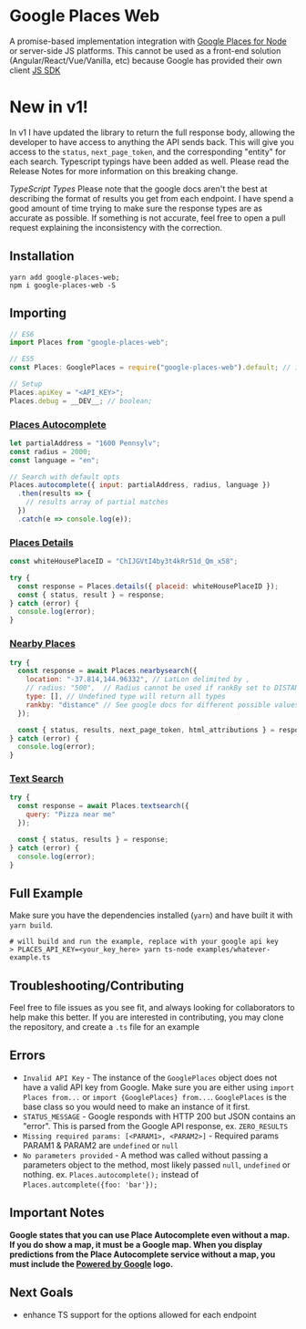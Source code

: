 # Google Places Web

A promise-based implementation integration with [Google Places for Node](https://developers.google.com/places/web-service/search) or server-side JS platforms. This cannot be used as a front-end solution (Angular/React/Vue/Vanilla, etc) because Google has provided their own client [JS SDK](https://developers.google.com/maps/documentation/javascript/places)

# New in v1!

In v1 I have updated the library to return the full response body, allowing the developer to have access to anything the API sends back. This will give you access to the `status`, `next_page_token`, and the corresponding "entity" for each search. Typescript typings have been added as well. Please read the Release Notes for more information on this breaking change.

_TypeScript Types_
Please note that the google docs aren't the best at describing the format of results you get from each endpoint. I have spend a good amount of time trying to make sure the response types are as accurate as possible. If something is not accurate, feel free to open a pull request explaining the inconsistency with the correction.

## Installation

```shell
yarn add google-places-web;
npm i google-places-web -S
```

## Importing

```javascript
// ES6
import Places from "google-places-web";

// ES5
const Places: GooglePlaces = require("google-places-web").default; // instance of GooglePlaces Class;

// Setup
Places.apiKey = "<API_KEY>";
Places.debug = __DEV__; // boolean;
```

### [Places Autocomplete](https://developers.google.com/places/web-service/autocomplete)

```javascript
let partialAddress = "1600 Pennsylv";
const radius = 2000;
const language = "en";

// Search with default opts
Places.autocomplete({ input: partialAddress, radius, language })
  .then(results => {
    // results array of partial matches
  })
  .catch(e => console.log(e));
```

### [Places Details](https://developers.google.com/places/web-service/details)

```javascript
const whiteHousePlaceID = "ChIJGVtI4by3t4kRr51d_Qm_x58";

try {
  const response = Places.details({ placeid: whiteHousePlaceID });
  const { status, result } = response;
} catch (error) {
  console.log(error);
}
```

### [Nearby Places](https://developers.google.com/places/web-service/search)

```javascript
try {
  const response = await Places.nearbysearch({
    location: "-37.814,144.96332", // LatLon delimited by ,
    // radius: "500",  // Radius cannot be used if rankBy set to DISTANCE
    type: [], // Undefined type will return all types
    rankby: "distance" // See google docs for different possible values
  });

  const { status, results, next_page_token, html_attributions } = response;
} catch (error) {
  console.log(error);
}
```

### [Text Search](https://developers.google.com/places/web-service/search#TextSearchRequests)

```javascript
try {
  const response = await Places.textsearch({
    query: "Pizza near me"
  });

  const { status, results } = response;
} catch (error) {
  console.log(error);
}
```

## Full Example

Make sure you have the dependencies installed (`yarn`) and have built it with `yarn build`.

```shell
# will build and run the example, replace with your google api key
> PLACES_API_KEY=<your_key_here> yarn ts-node examples/whatever-example.ts
```

## Troubleshooting/Contributing

Feel free to file issues as you see fit, and always looking for collaborators to help make this better. If you are interested in contributing, you may clone the repository, and create a `.ts` file for an example

## Errors

- `Invalid API Key` - The instance of the `GooglePlaces` object does not have a valid API key from Google. Make sure you are either using `import Places from...` or `import {GooglePlaces} from...`. `GooglePlaces` is the base class so you would need to make an instance of it first.
- `STATUS_MESSAGE` - Google responds with HTTP 200 but JSON contains an "error". This is parsed from the Google API response, ex. `ZERO_RESULTS`
- `Missing required params: [<PARAM1>, <PARAM2>]` - Required params PARAM1 & PARAM2 are `undefined` or `null`
- `No parameters provided` - A method was called without passing a parameters object to the method, most likely passed `null`, `undefined` or nothing. ex. `Places.autocomplete();` instead of `Places.autcomplete({foo: 'bar'});`

## Important Notes

**Google states that you can use Place Autocomplete even without a map. If you do show a map, it must be a Google map. When you display predictions from the Place Autocomplete service without a map, you must include the [Powered by Google](https://developers.google.com/places/web-service/policies#logo_requirements) logo.**

## Next Goals

- enhance TS support for the options allowed for each endpoint

